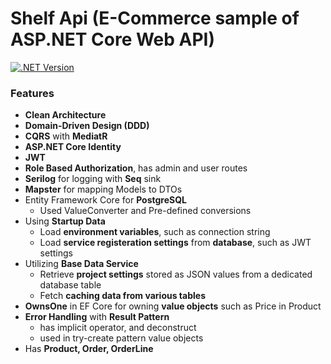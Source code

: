 # Shelf Api (E-Commerce sample of ASP.NET Core Web API)

[![.NET Version](https://img.shields.io/badge/.net_version-v8.0-4CAF50?logo=.net)](https://learn.microsoft.com/en-us/dotnet/core/whats-new/dotnet-8/overview)

### Features

- **Clean Architecture**
- **Domain-Driven Design (DDD)**
- **CQRS** with **MediatR**
- **ASP.NET Core Identity**
- **JWT**
- **Role Based Authorization**, has admin and user routes
- **Serilog** for logging with **Seq** sink
- **Mapster** for mapping Models to DTOs
- Entity Framework Core for **PostgreSQL**
	- Used ValueConverter and Pre-defined conversions
- Using **Startup Data**
	- Load **environment variables**, such as connection string
	- Load **service registeration settings** from **database**, such as JWT settings
- Utilizing **Base Data Service**
	- Retrieve **project settings** stored as JSON values from a dedicated database table
	- Fetch **caching data from various tables**
- **OwnsOne** in EF Core for owning **value objects** such as Price in Product
- **Error Handling** with **Result Pattern**
	- has implicit operator, and deconstruct
	- used in try-create pattern value objects
- Has **Product, Order, OrderLine**